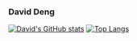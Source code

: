 ### David Deng

[![David's GitHub stats](https://github-readme-stats.vercel.app/api?username=daviddeng78&count_private=true&show_icons=true&theme=synthwave)](https://github.com/anuraghazra/github-readme-stats)
[![Top Langs](https://github-readme-stats.vercel.app/api/top-langs/?username=daviddeng78)](https://github.com/daviddeng78/github-readme-stats)
